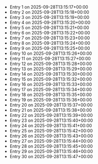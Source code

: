 - Entry 1 on 2025-09-28T13:15:17+00:00
- Entry 2 on 2025-09-28T13:15:18+00:00
- Entry 3 on 2025-09-28T13:15:19+00:00
- Entry 4 on 2025-09-28T13:15:20+00:00
- Entry 5 on 2025-09-28T13:15:21+00:00
- Entry 6 on 2025-09-28T13:15:22+00:00
- Entry 7 on 2025-09-28T13:15:23+00:00
- Entry 8 on 2025-09-28T13:15:24+00:00
- Entry 9 on 2025-09-28T13:15:25+00:00
- Entry 10 on 2025-09-28T13:15:26+00:00
- Entry 11 on 2025-09-28T13:15:27+00:00
- Entry 12 on 2025-09-28T13:15:28+00:00
- Entry 13 on 2025-09-28T13:15:29+00:00
- Entry 14 on 2025-09-28T13:15:30+00:00
- Entry 15 on 2025-09-28T13:15:32+00:00
- Entry 16 on 2025-09-28T13:15:33+00:00
- Entry 17 on 2025-09-28T13:15:34+00:00
- Entry 18 on 2025-09-28T13:15:35+00:00
- Entry 19 on 2025-09-28T13:15:36+00:00
- Entry 20 on 2025-09-28T13:15:37+00:00
- Entry 21 on 2025-09-28T13:15:38+00:00
- Entry 22 on 2025-09-28T13:15:39+00:00
- Entry 23 on 2025-09-28T13:15:40+00:00
- Entry 24 on 2025-09-28T13:15:41+00:00
- Entry 25 on 2025-09-28T13:15:42+00:00
- Entry 26 on 2025-09-28T13:15:43+00:00
- Entry 27 on 2025-09-28T13:15:44+00:00
- Entry 28 on 2025-09-28T13:15:45+00:00
- Entry 29 on 2025-09-28T13:15:46+00:00
- Entry 30 on 2025-09-28T13:15:47+00:00

